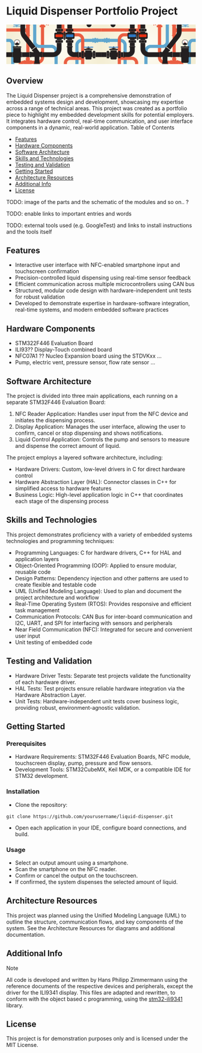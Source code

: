 # Liquid Dispenser Portfolio Project
![project image banner](https://github.com/LaRoomy/Liquid_Dispenser/blob/main/Resource/pipes_banner_img.png)

## Overview
The Liquid Dispenser project is a comprehensive demonstration of embedded systems design and development, showcasing my expertise across a range of technical areas. This project was created as a portfolio piece to highlight my embedded development skills for potential employers. It integrates hardware control, real-time communication, and user interface components in a dynamic, real-world application.
Table of Contents

- [Features](#features)
- [Hardware Components](#hardware-components)
- [Software Architecture](#software-architecture)
- [Skills and Technologies](#skills-and-technologies)
- [Testing and Validation](#testing-and-validation)
- [Getting Started](#getting-started)
- [Architecture Resources](#architecture-resources)
- [Additional Info](#additional-info)
- [License](#license)

TODO: image of the parts and the schematic of the modules and so on.. ?

TODO: enable links to important entries and words

TODO: external tools used (e.g. GoogleTest) and links to install instructions and the tools itself

## Features

+ Interactive user interface with NFC-enabled smartphone input and touchscreen confirmation
+ Precision-controlled liquid dispensing using real-time sensor feedback
+ Efficient communication across multiple microcontrollers using CAN bus
+ Structured, modular code design with hardware-independent unit tests for robust validation
+ Developed to demonstrate expertise in hardware-software integration, real-time systems, and modern embedded software practices

## Hardware Components
 - STM322F446 Evaluation Board
 - ILI93?? Display-Touch combined board
 - NFC07A1 ?? Nucleo Expansion board using the STDVKxx ...
 - Pump, electric vent, pressure sensor, flow rate sensor ...

## Software Architecture

The project is divided into three main applications, each running on a separate STM32F446 Evaluation Board:

1. NFC Reader Application: Handles user input from the NFC device and initiates the dispensing process.
2. Display Application: Manages the user interface, allowing the user to confirm, cancel or stop dispensing and shows notifications.
3. Liquid Control Application: Controls the pump and sensors to measure and dispense the correct amount of liquid.

The project employs a layered software architecture, including:

- Hardware Drivers: Custom, low-level drivers in C for direct hardware control
- Hardware Abstraction Layer (HAL): Connector classes in C++ for simplified access to hardware features
- Business Logic: High-level application logic in C++ that coordinates each stage of the dispensing process

## Skills and Technologies

This project demonstrates proficiency with a variety of embedded systems technologies and programming techniques:

- Programming Languages: C for hardware drivers, C++ for HAL and application layers
- Object-Oriented Programming (OOP): Applied to ensure modular, reusable code
- Design Patterns: Dependency injection and other patterns are used to create flexible and testable code
- UML (Unified Modeling Language): Used to plan and document the project architecture and workflow
- Real-Time Operating System (RTOS): Provides responsive and efficient task management
- Communication Protocols: CAN Bus for inter-board communication and I2C, UART, and SPI for interfacing with sensors and peripherals
- Near Field Communication (NFC): Integrated for secure and convenient user input
- Unit testing of embedded code

## Testing and Validation

- Hardware Driver Tests: Separate test projects validate the functionality of each hardware driver.
- HAL Tests: Test projects ensure reliable hardware integration via the Hardware Abstraction Layer.
- Unit Tests: Hardware-independent unit tests cover business logic, providing robust, environment-agnostic validation.

## Getting Started
### Prerequisites

- Hardware Requirements: STM32F446 Evaluation Boards, NFC module, touchscreen display, pump, pressure and flow sensors.
- Development Tools: STM32CubeMX, Keil MDK, or a compatible IDE for STM32 development.

### Installation

- Clone the repository:
```
git clone https://github.com/yourusername/liquid-dispenser.git
```
- Open each application in your IDE, configure board connections, and build.

### Usage

- Select an output amount using a smartphone.
- Scan the smartphone on the NFC reader.
- Confirm or cancel the output on the touchscreen.
- If confirmed, the system dispenses the selected amount of liquid.

## Architecture Resources

This project was planned using the Unified Modeling Language (UML) to outline the structure, communication flows, and key components of the system. See the Architecture Resources for diagrams and additional documentation.

## Additional Info
> [!NOTE]
> All code is developed and written by Hans Philipp Zimmermann using the reference documents of the respective devices and peripherals, except the driver for the ILI9341 display. This files are adapted and rewritten, to conform with the object based c programming, using the [stm32-ili9341](https://github.com/afiskon/stm32-ili9341/tree/master) library.

## License

This project is for demonstration purposes only and is licensed under the MIT License.
